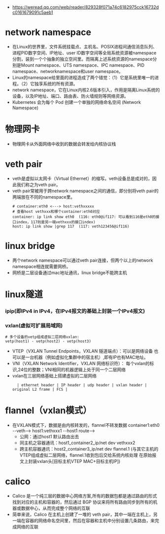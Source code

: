 * https://weread.qq.com/web/reader/829328f071a74c6182975cck16732dc0161679091c5aeb1

# network namespace
* 在Linux的世界里，文件系统挂载点、主机名、POSIX进程间通信消息队列、进程PID数字空间、IP地址、user ID数字空间等全局系统资源被namespace分割，装到一个个抽象的独立空间里。而隔离上述系统资源的namespace分别是Mount namespace、UTS namespace、IPC namespace、PID namespace、networknamespace和user namespace。
* Linux的namespace给里面的进程造成了两个错觉：（1）它是系统里唯一的进程。（2）它独享系统的所有资源。
* network namespace，它在Linux内核2.6版本引入，作用是隔离Linux系统的设备，以及IP地址、端口、路由表、防火墙规则等网络资源。
* Kubernetes 会为每个 Pod 创建一个单独的网络命名空间 (Network Namespace)


# 物理网卡
* 物理网卡从外面网络中收到的数据会转发给内核协议栈


# veth pair
* veth是虚拟以太网卡（Virtual Ethernet）的缩写。veth设备总是成对的，因此我们称之为veth pair。
* veth pair常被用于跨network namespace之间的通信，即分别将veth pair的两端放在不同的namespace里。
  ```
  # container:eth0 <---> host:vethxxxxx
  # 查看host vethxxx和哪个container:eth0对应
  container: ip link show eth0  (116: eth0@if117: 可以看到116是eth0的接口index，117则是另一端vethxxx的接口index)
  host: ip link show |grep 117  (117: veth123456@if116)
  ```

# linux bridge
* 两个network namespace可以通过veth pair连接，但两个以上的network namespace相连就需要网桥。
* 网桥是二层设备通过mac地址通讯，linux bridge不能跨主机


# linux隧道
### ipip(即IPv4 in IPv4，在IPv4报文的基础上封装一个IPv4报文)

### vxlan(虚拟可扩展局域网)
```
# 多个设备的vetp组成虚拟二层网络vxlan:
vetp(host1) - vetp(host2) - vetp(host3)
```
* VTEP（VXLAN Tunnel Endpoints，VXLAN 隧道端点）：可以是网络设备 也可以是一台机器（例如虚拟化集群中的宿主机）,即有IP也有MAC地址。
* VNI（VXLAN Network Identifier，VXLAN 网络标识符）： 每个vxlan的标识,24位的整数；VNI相同的机器逻辑上处于同一个二层网络
* vxlan在三层网络基础上搭建虚拟的二层网络
  ```
    | ethernet header | IP header | udp header | vxlan header | original L2 frame | FCS |
  ```


# flannel（vxlan模式）
* 在VXLAN模式下，数据是由内核转发的，flannel不转发数据
container1:eth0 --veth--> host1:vethxxx1 --host1 route-->   
  - 公网：通过host1 默认路由出去
  - 同主机之容器通讯：host1_container2_ip/net dev vethxxx2
  - 跨主机容器通讯：host2_container3_ip/net dev flannel.1 (与其它主机的VTEP组成虚拟二层网络，flannel.1收到包后交给系统内核处理 在原始报文上封装vxlan头[目标主机VTEP MAC+目标主机IP])



# calico
* Calico 是一个纯三层的数据中心网络方案,所有的数据包都是通过路由的形式找到对应的主机和容器的，然后通过 BGP 协议来将所有路由同步到所有的机器或数据中心，从而完成整个网络的互联
* 简单来说，Calico 在主机上创建了一堆的 veth pair，其中一端在主机上，另一端在容器的网络命名空间里，然后在容器和主机中分别设置几条路由，来完成网络的互联